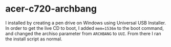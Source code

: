 acer-c720-archbang
==================

I installed by creating a pen drive on Windows using Universal USB Installer. In order to get the live CD to boot, I added `mem=1536m` to the boot command, and changed the archiso parameter from `ARCHBANG` to `UUI`. From there I ran the install script as normal.


